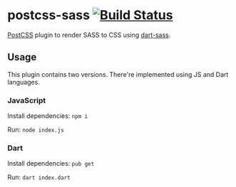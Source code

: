 # postcss-sass [![Build Status](https://travis-ci.org/AleshaOleg/postcss-sass.svg?branch=master)](https://travis-ci.org/AleshaOleg/postcss-sass)

[PostCSS](https://github.com/postcss/postcss) plugin to render SASS to CSS using [dart-sass](https://github.com/sass/dart-sass).

## Usage
This plugin contains two versions. There're implemented using JS and Dart languages.

### JavaScript
Install dependencies: `npm i`

Run: `node index.js`

### Dart
Install dependencies: `pub get`

Run: `dart index.dart`
